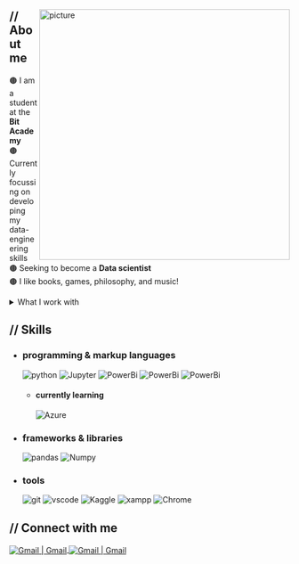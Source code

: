 <p align = center ><!-- Optional banner goes here--> </p>

<div>
<img align="right" width="450" alt="picture" src="https://i.imgur.com/FY23Wri.jpg"/>

<h2> // About me </h2>

🟤 I am a student at the **Bit Academy**\
🟤 Currently focussing on developing my data-engineering skills\
🟤 Seeking to become a **Data scientist**\
🟤 I like books, games, philosophy, and music!

<details>
<summary> What I work with </summary>
<br>
<img src = "https://img.shields.io/badge/-XPS%2013%20plus-5e4330?logo=dell&logoColor=white&style=for-the-badge" alt = "xps" />  
  
  - Intel core i7
  - Intel Iris Xe Graphics
  - 32GB RAM 
  - 1TB SSD
  - Windows 11
</details>

<h2>  // Skills  </h2>
  
- <h3> programming & markup languages </h3>
  
  <img src = "https://img.shields.io/badge/-Python-5e4330?logo=python&logoColor=white&style=for-the-badge" alt = "python" />
  <img src = "https://img.shields.io/badge/-Jupyter-5e4330?logo=jupyter&logoColor=white&style=for-the-badge" alt = "Jupyter" />
  <img src = "https://img.shields.io/badge/-PowerBi-5e4330?logo=PowerBi&logoColor=white&style=for-the-badge" alt = "PowerBi" />
  <img src = "https://img.shields.io/badge/-Markdown-5e4330?logo=Markdown&logoColor=white&style=for-the-badge" alt = "PowerBi" />
  <img src = "https://img.shields.io/badge/-mysql-5e4330?logo=mysql&logoColor=white&style=for-the-badge" alt = "PowerBi" />


  
  - <h4> currently learning </h4>
    <img src = "https://img.shields.io/badge/-azure-5e4330?logo=microsoftazure&logoColor=white&style=for-the-badge" alt = "Azure" />
    
  
- <h3>  frameworks & libraries </h3>
  <img src = "https://img.shields.io/badge/-pandas-5e4330?logo=pandas&logoColor=white&style=for-the-badge" alt = "pandas" />
  <img src = "https://img.shields.io/badge/-numpy-5e4330?logo=numpy&logoColor=white&style=for-the-badge" alt = "Numpy" />
  
- <h3> tools </h3>
  <img src = "https://img.shields.io/badge/-git-5e4330?logo=git&logoColor=white&style=for-the-badge" alt = "git" />
  <img src = "https://img.shields.io/badge/-vscode-5e4330?logo=visualstudiocode&logoColor=white&style=for-the-badge" alt = "vscode" />
  <img src = "https://img.shields.io/badge/-Kaggle-5e4330?logo=kaggle&logoColor=white&style=for-the-badge" alt = "Kaggle" />
  <img src = "https://img.shields.io/badge/-xampp-5e4330?logo=xampp&logoColor=white&style=for-the-badge" alt = "xampp" />
  <img src = "https://img.shields.io/badge/-Chrome-5e4330?logo=googlechrome&logoColor=white&style=for-the-badge" alt = "Chrome" />

<h2>// Connect with me </h2>
  <a href="mailto:joramswarts2003@gmail.com" >
    <img align="center" alt="Gmail | Gmail" src="https://img.shields.io/badge/-Gmail-5e4330?logo=Gmail&logoColor=white&style=for-the-badge" />
  </a>
  <a href="https://www.linkedin.com/in/joram-swarts/" >
    <img align="center" alt="Gmail | Gmail" src="https://img.shields.io/badge/-Linkedin-5e4330?logo=Linkedin&logoColor=white&style=for-the-badge" />
  </a>
</details>
<!---

--->


---
